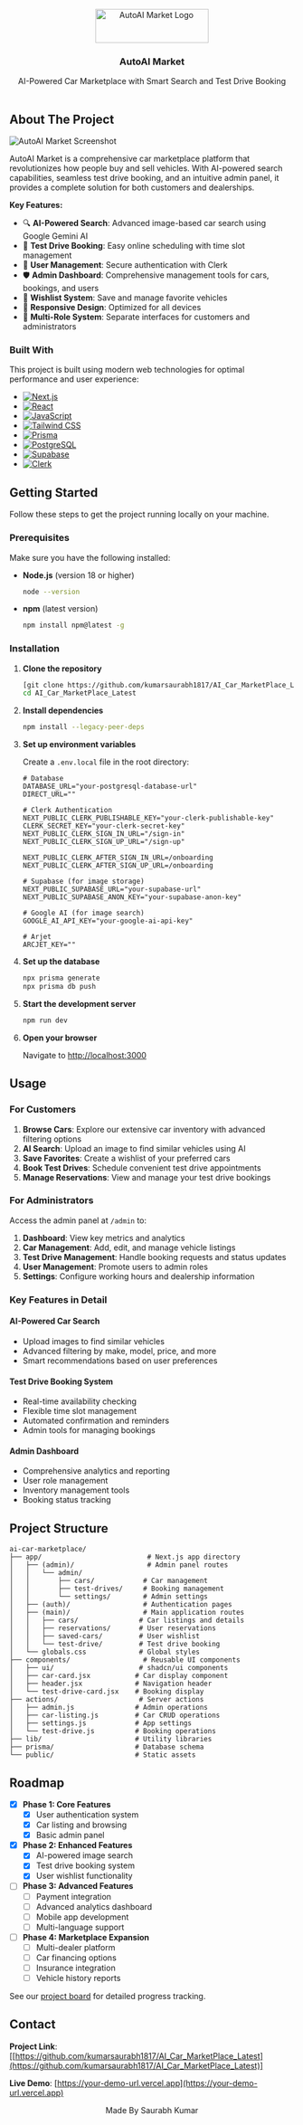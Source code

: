 <br/>
<div align="center">
<a href="https://github.com/your-username/ai-car-marketplace">
<img src="public/logo-white.svg" alt="AutoAI Market Logo" width="200" height="60">
</a>
<h3 align="center">AutoAI Market</h3>
<p align="center">
AI-Powered Car Marketplace with Smart Search and Test Drive Booking
<br/>
<br/>
</p>
</div>

## About The Project

![AutoAI Market Screenshot](/public/SSS%20for%20car%20market.png)

AutoAI Market is a comprehensive car marketplace platform that revolutionizes how people buy and sell vehicles. With AI-powered search capabilities, seamless test drive booking, and an intuitive admin panel, it provides a complete solution for both customers and dealerships.

**Key Features:**
- 🔍 **AI-Powered Search**: Advanced image-based car search using Google Gemini AI
- 📅 **Test Drive Booking**: Easy online scheduling with time slot management
- 👤 **User Management**: Secure authentication with Clerk
- 🛡️ **Admin Dashboard**: Comprehensive management tools for cars, bookings, and users
- 💾 **Wishlist System**: Save and manage favorite vehicles
- 📱 **Responsive Design**: Optimized for all devices
- 🏢 **Multi-Role System**: Separate interfaces for customers and administrators

### Built With

This project is built using modern web technologies for optimal performance and user experience:

- [![Next.js](https://img.shields.io/badge/Next.js-000000?style=for-the-badge&logo=next.js&logoColor=white)](https://nextjs.org/)
- [![React](https://img.shields.io/badge/React-20232A?style=for-the-badge&logo=react&logoColor=61DAFB)](https://reactjs.org/)
- [![JavaScript](https://img.shields.io/badge/JavaScript-F7DF1E?style=for-the-badge&logo=javascript&logoColor=black)](https://developer.mozilla.org/en-US/docs/Web/JavaScript)
- [![Tailwind CSS](https://img.shields.io/badge/Tailwind_CSS-38B2AC?style=for-the-badge&logo=tailwind-css&logoColor=white)](https://tailwindcss.com/)
- [![Prisma](https://img.shields.io/badge/Prisma-3982CE?style=for-the-badge&logo=Prisma&logoColor=white)](https://prisma.io/)
- [![PostgreSQL](https://img.shields.io/badge/PostgreSQL-316192?style=for-the-badge&logo=postgresql&logoColor=white)](https://www.postgresql.org/)
- [![Supabase](https://img.shields.io/badge/Supabase-181818?style=for-the-badge&logo=supabase&logoColor=white)](https://supabase.com/)
- [![Clerk](https://img.shields.io/badge/Clerk-6C47FF?style=for-the-badge&logo=clerk&logoColor=white)](https://clerk.com/)

## Getting Started

Follow these steps to get the project running locally on your machine.

### Prerequisites

Make sure you have the following installed:

- **Node.js** (version 18 or higher)
  ```sh
  node --version
  ```
- **npm** (latest version)
  ```sh
  npm install npm@latest -g
  ```

### Installation

1. **Clone the repository**
   ```sh
   [git clone https://github.com/kumarsaurabh1817/AI_Car_MarketPlace_Latest.git](https://github.com/kumarsaurabh1817/AI_Car_MarketPlace_Latest)
   cd AI_Car_MarketPlace_Latest
   ```

2. **Install dependencies**
   ```sh
   npm install --legacy-peer-deps
   ```

3. **Set up environment variables**
   
   Create a `.env.local` file in the root directory:
   ```env
   # Database
   DATABASE_URL="your-postgresql-database-url"
   DIRECT_URL=""
   
   # Clerk Authentication
   NEXT_PUBLIC_CLERK_PUBLISHABLE_KEY="your-clerk-publishable-key"
   CLERK_SECRET_KEY="your-clerk-secret-key"
   NEXT_PUBLIC_CLERK_SIGN_IN_URL="/sign-in"
   NEXT_PUBLIC_CLERK_SIGN_UP_URL="/sign-up"
   
   NEXT_PUBLIC_CLERK_AFTER_SIGN_IN_URL=/onboarding
   NEXT_PUBLIC_CLERK_AFTER_SIGN_UP_URL=/onboarding
   
   # Supabase (for image storage)
   NEXT_PUBLIC_SUPABASE_URL="your-supabase-url"
   NEXT_PUBLIC_SUPABASE_ANON_KEY="your-supabase-anon-key"
   
   # Google AI (for image search)
   GOOGLE_AI_API_KEY="your-google-ai-api-key"

   # Arjet
   ARCJET_KEY=""
   ```

4. **Set up the database**
   ```sh
   npx prisma generate
   npx prisma db push
   ```

5. **Start the development server**
   ```sh
   npm run dev
   ```

6. **Open your browser**
   
   Navigate to [http://localhost:3000](http://localhost:3000)

## Usage

### For Customers

1. **Browse Cars**: Explore our extensive car inventory with advanced filtering options
2. **AI Search**: Upload an image to find similar vehicles using AI
3. **Save Favorites**: Create a wishlist of your preferred cars
4. **Book Test Drives**: Schedule convenient test drive appointments
5. **Manage Reservations**: View and manage your test drive bookings

### For Administrators

Access the admin panel at `/admin` to:

1. **Dashboard**: View key metrics and analytics
2. **Car Management**: Add, edit, and manage vehicle listings
3. **Test Drive Management**: Handle booking requests and status updates
4. **User Management**: Promote users to admin roles
5. **Settings**: Configure working hours and dealership information

### Key Features in Detail

#### AI-Powered Car Search
- Upload images to find similar vehicles
- Advanced filtering by make, model, price, and more
- Smart recommendations based on user preferences

#### Test Drive Booking System
- Real-time availability checking
- Flexible time slot management
- Automated confirmation and reminders
- Admin tools for managing bookings

#### Admin Dashboard
- Comprehensive analytics and reporting
- User role management
- Inventory management tools
- Booking status tracking

## Project Structure

```
ai-car-marketplace/
├── app/                          # Next.js app directory
│   ├── (admin)/                  # Admin panel routes
│   │   └── admin/               
│   │       ├── cars/            # Car management
│   │       ├── test-drives/     # Booking management
│   │       └── settings/        # Admin settings
│   ├── (auth)/                  # Authentication pages
│   ├── (main)/                  # Main application routes
│   │   ├── cars/               # Car listings and details
│   │   ├── reservations/       # User reservations
│   │   ├── saved-cars/         # User wishlist
│   │   └── test-drive/         # Test drive booking
│   └── globals.css             # Global styles
├── components/                  # Reusable UI components
│   ├── ui/                     # shadcn/ui components
│   ├── car-card.jsx           # Car display component
│   ├── header.jsx             # Navigation header
│   └── test-drive-card.jsx    # Booking display
├── actions/                    # Server actions
│   ├── admin.js               # Admin operations
│   ├── car-listing.js         # Car CRUD operations
│   ├── settings.js            # App settings
│   └── test-drive.js          # Booking operations
├── lib/                       # Utility libraries
├── prisma/                    # Database schema
└── public/                    # Static assets
```

## Roadmap

- [x] **Phase 1: Core Features**
  - [x] User authentication system
  - [x] Car listing and browsing
  - [x] Basic admin panel
  
- [x] **Phase 2: Enhanced Features**
  - [x] AI-powered image search
  - [x] Test drive booking system
  - [x] User wishlist functionality
  
- [ ] **Phase 3: Advanced Features**
  - [ ] Payment integration
  - [ ] Advanced analytics dashboard
  - [ ] Mobile app development
  - [ ] Multi-language support
  
- [ ] **Phase 4: Marketplace Expansion**
  - [ ] Multi-dealer platform
  - [ ] Car financing options
  - [ ] Insurance integration
  - [ ] Vehicle history reports

See our [project board](https://github.com/your-username/ai-car-marketplace/projects/1) for detailed progress tracking.




## Contact

**Project Link**: [[https://github.com/kumarsaurabh1817/AI_Car_MarketPlace_Latest](https://github.com/kumarsaurabh1817/AI_Car_MarketPlace_Latest)]

**Live Demo**: [https://your-demo-url.vercel.app](https://your-demo-url.vercel.app)


<div align="center">
  <p>Made By Saurabh Kumar</p>
</div>

